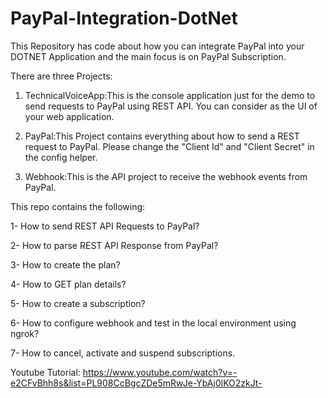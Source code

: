 # PayPal-Integration-DotNet
This Repository has code about how you can integrate PayPal into your DOTNET Application and the main focus is on PayPal Subscription.

There are three Projects:
1. TechnicalVoiceApp:This is the console application just for the demo to send requests to PayPal using REST API. You can consider as the UI of your web application.

2. PayPal:This Project contains everything about how to send a REST request to PayPal. Please change the "Client Id" and "Client Secret" in the config helper.

3. Webhook:This is the API project to receive the webhook events from PayPal.




This repo contains the following:

1- How to send REST API Requests to PayPal?

2- How to parse REST API Response from PayPal?

3- How to create the plan?

4- How to GET plan details?

5- How to create a subscription?

6- How to configure webhook and test in the local environment using ngrok?

7- How to cancel, activate and suspend subscriptions.

Youtube Tutorial:
https://www.youtube.com/watch?v=-e2CFvBhh8s&list=PL908CcBgcZDe5mRwJe-YbAj0lKO2zkJt-
